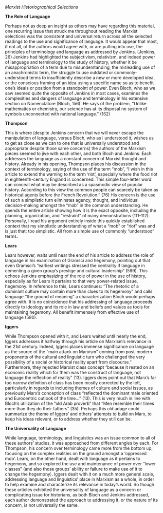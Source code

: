 *Marxist Historiographical Selections*

**The Role of Language**

Perhaps not as deep an insight as others may have regarding this material, one recurring issue that struck me throughout reading the Marxist selections was the consistent and universal return across all the selected readings to the use and significance of language. It would appear that most, if not all, of the authors would agree with, or are putting into use, the principles of terminology and language as addressed by Jenkins. (Jenkins, 26) Jenkins had highlighted the subjectivism, relativism, and indeed power of language and terminology to the study of history, whether it be misappropriation of a term due to misunderstanding, the misleading use of an anachronistic term, the struggle to use outdated or commonly-understood terms to insufficiently describe a new or more developed idea, or the conscious framing of an idea using a specific name so as to benefit one’s ideals or position from a standpoint of power. Even Bloch, who as we saw seemed quite the opposite of Jenkins in most cases, examines the complexities and dangers of language and terminology in his extensive section on Nomenclature (Bloch, 156). He says of the problem, “Unlike mathematics or chemistry, our science has at its disposal no system of symbols unconnected with national language.” (162)

**Thompson**

This is where (despite Jenkins concern that we will never escape the manipulation of language, versus Bloch, who as I understood it, wishes us to get as close as we can to one that is universally understood and appropriate despite those same concerns) the authors of the Marxism pieces seemed to jive with each other, and both Bloch and Jenkins. Each addresses the language as a constant concern of Marxist thought and history. Already in his opening, Thompson places his discussion in the context of terminology, saying of the use of the term “mob”, “I wish in this article to extend the warning to the term ‘riot’, especially where the food riot in eighteenth-century England is concerned. This simple four-letter word can conceal what may be described as a spasmodic view of popular history. According to this view the common people can scarcely be taken as historical agents before the French Revolution.” (76) His concern is the use of such a simplistic turn eliminates agency, thought, and individual decision-making amongst the “mob” in the common understanding. He spends the entire article showing how it is the exact opposite, including the planning, organization, and “restraint” of many demonstrations (111-112). Personally, I read his argument entirely inside this quickly established context that my simplistic understanding of what a “mob” or “riot” was and is just that: too simplistic. All from a simple use of commonly “understood” terms. 

**Lears**

Lears however, waits until near the end of his article to address the role of language in his examination of Gramsci and hegemony, pointing out that even Gramsci’s “earliest writings stressed the centrality if language in cementing a given group’s prestige and cultural leadership” (589). This echoes Jenkins emphasizing of the role of power in the use of history, especially as for Lears it pertains to that very power-related issue, hegemony. In reference to this, Lears continues: “The rhetoric of a dominant culture may contain more than clues to its hegemony” and calls language “the ground of meaning” a characterization Bloch would perhaps agree with. It is no coincidence that his addressing of language proceeds directly to ideology and its role in law and beliefs and values as tools for maintaining hegemony. All benefit immensely from effective use of language (590).

**Iggers**

While Thompson opened with it, and Lears waited until nearly the end, Iggers addresses it halfway through his article on Marxism’s relevance in the 21st century. Indeed, Iggers places immense significance on language as the source of the “main attack on Marxism” coming from post-modern proponents of the cultural and linguistic turn who challenged the very possibility of a social or historical reality apart from discourse.” Furthermore, they rejected Marxist class concept “because it rested on an economic reality which for them was the construct of language, not language the reflection of reality” (13). Iggers does point out that Marx’s far too narrow definition of class has been mostly corrected by the left, particularly in regards to including themes of culture and social issues, as previously Marx’s conception of class “reflected the dominant male oriented and Eurocentric outlook of the time…” (13). This is very much in line with Bloch’s utilization of the “old Arab proverb” that “Men resemble their times more than they do their fathers” (35). Perhaps this old adage could summarize the theme of Iggers’ and others’ attempts to build on Marx, to keep his ideas relevant, or to address whether they still can be.

**The Universality of Language**

While language, terminology, and linguistics was an issue common to all of these authors’ studies, it was approached from different angles by each. For Thompson, his concern over terminology came more from the bottom up, focusing on the complex realities on the ground amongst a ‘oppressed mob’. Lears, on the other hand, dealt with language as it pertains to hegemony, and so explored the use and maintenance of power over “lower classes” (and also those groups’ ability or failure to make use of it to change the hegemony). Iggers dealt with it on a much more general scale, addressing language and linguistics’ place in Marxism as a whole, in order to help examine and characterize its relevance in today’s world. So though these articles exhibited the universality of language as a concern or complicating issue for historians, as both Bloch and Jenkins addressed, each author demonstrated the approach to addressing it, or the nature of its concern, is not universally the same. 
